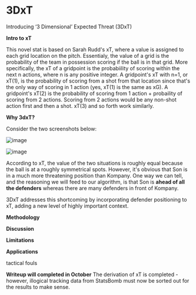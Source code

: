 # 3DxT
Introducing ‘3 Dimensional’ Expected Threat (3DxT) 

**Intro to xT**

This novel stat is based on Sarah Rudd's xT, where a value is assigned to each grid location on the pitch. Essentialy, the value of a grid is the probability of the team in possession scoring if the ball is in that grid. More specifically, the xT of a gridpoint is the probabiility of scoring within the next n actions, where n is any positive integer. A gridpoint's xT with n=1, or xT(1), is the probability of scoring from a shot from that location since that's the only way of scoring in 1 action (yes, xT(1) is the same as xG). A gridpoint's xT(2) is the probability of scoring from 1 action + probaility of scoring from 2 actions. Scoring from 2 actions would be any non-shot action first and then a shot. xT(3) and so forth work similarly. 



**Why 3dxT?**

Consider the two screenshots below:

![image](https://github.com/jeremy9k27/3DxT/assets/118779230/a586ab4d-47c9-4219-a7ee-2f8f99263ccd)

![image](https://github.com/jeremy9k27/3DxT/assets/118779230/491470c4-0601-4c1e-8553-0a0b56039ee4)

According to xT, the value of the two situations is roughly equal because the ball is at a roughly symmetrical spots. However, it's obvious that Son is in a much more threatening position than Kompany. One way we can tell, and the reasoning we will feed to our algorithm, is that Son is **ahead of all the defenders** whereas there are many defenders in front of Kompany.


3DxT addresses this shortcoming by incorporating defender positioning to xT, adding a new level of highly important context.


**Methodology**

**Discussion**


**Limitations**


**Applications**

tactical fouls

**Writeup will completed in October**
The derivation of xT is completed - however, illogical tracking data from StatsBomb must now be sorted out for the results to make sense.
